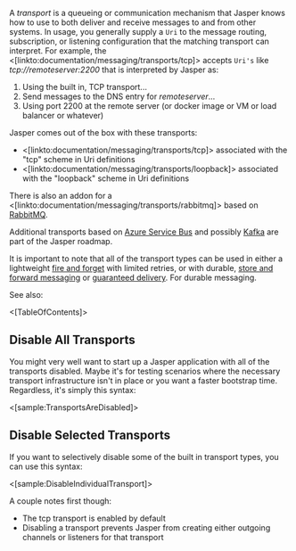 <!--title:Messaging Transports-->

A *transport* is a queueing or communication mechanism that Jasper knows how to use to both deliver and receive messages to
and from other systems. In usage, you generally supply a `Uri` to the message routing, subscription, or listening configuration
that the matching transport can interpret. For example, the <[linkto:documentation/messaging/transports/tcp]>
accepts `Uri's` like *tcp://remoteserver:2200* that is interpreted by Jasper as:

1. Using the built in, TCP transport...
1. Send messages to the DNS entry for *remoteserver*...
1. Using port 2200 at the remote server (or docker image or VM or load balancer or whatever)

Jasper comes out of the box with these transports:

* <[linkto:documentation/messaging/transports/tcp]> associated with the "tcp" scheme in Uri definitions
* <[linkto:documentation/messaging/transports/loopback]> associated with the "loopback" scheme in Uri definitions

There is also an addon for a <[linkto:documentation/messaging/transports/rabbitmq]> based on [RabbitMQ](https://www.rabbitmq.com/).

Additional transports based on [Azure Service Bus](https://azure.microsoft.com/en-us/services/service-bus/) 
and possibly [Kafka](https://kafka.apache.org/) are part of the Jasper roadmap.

It is important to note that all of the transport types can be used in either a lightweight [fire and forget](http://www.enterpriseintegrationpatterns.com/patterns/conversation/FireAndForget.html) with limited retries, or with durable, [store and forward messaging](https://en.wikipedia.org/wiki/Store_and_forward) or [guaranteed delivery](http://www.enterpriseintegrationpatterns.com/patterns/messaging/GuaranteedMessaging.html). For durable messaging.

See also:

<[TableOfContents]>


## Disable All Transports

You might very well want to start up a Jasper application with all of the transports disabled. Maybe it's for testing scenarios
where the necessary transport infrastructure isn't in place or you want a faster bootstrap time. Regardless, it's simply this syntax:

<[sample:TransportsAreDisabled]>

## Disable Selected Transports

If you want to selectively disable some of the built in transport types, you can use this syntax:

<[sample:DisableIndividualTransport]>

A couple notes first though:

* The tcp transport is enabled by default
* Disabling a transport prevents Jasper from creating either outgoing
  channels or listeners for that transport



